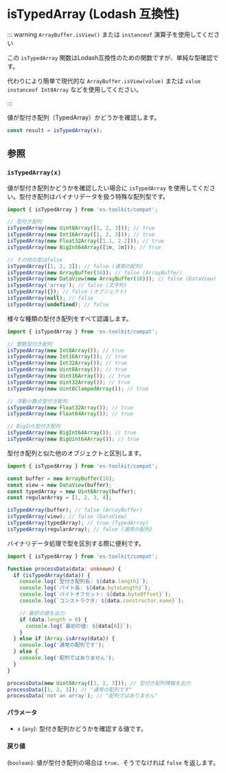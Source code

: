 # isTypedArray (Lodash 互換性)

::: warning `ArrayBuffer.isView()` または `instanceof` 演算子を使用してください

この `isTypedArray` 関数はLodash互換性のための関数ですが、単純な型確認です。

代わりにより簡単で現代的な `ArrayBuffer.isView(value)` または `value instanceof Int8Array` などを使用してください。

:::

値が型付き配列（TypedArray）かどうかを確認します。

```typescript
const result = isTypedArray(x);
```

## 参照

### `isTypedArray(x)`

値が型付き配列かどうかを確認したい場合に `isTypedArray` を使用してください。型付き配列はバイナリデータを扱う特殊な配列型です。

```typescript
import { isTypedArray } from 'es-toolkit/compat';

// 型付き配列
isTypedArray(new Uint8Array([1, 2, 3])); // true
isTypedArray(new Int16Array([1, 2, 3])); // true
isTypedArray(new Float32Array([1.1, 2.2])); // true
isTypedArray(new BigInt64Array([1n, 2n])); // true

// その他の型はfalse
isTypedArray([1, 2, 3]); // false (通常の配列)
isTypedArray(new ArrayBuffer(16)); // false (ArrayBuffer)
isTypedArray(new DataView(new ArrayBuffer(16))); // false (DataView)
isTypedArray('array'); // false (文字列)
isTypedArray({}); // false (オブジェクト)
isTypedArray(null); // false
isTypedArray(undefined); // false
```

様々な種類の型付き配列をすべて認識します。

```typescript
import { isTypedArray } from 'es-toolkit/compat';

// 整数型付き配列
isTypedArray(new Int8Array()); // true
isTypedArray(new Int16Array()); // true
isTypedArray(new Int32Array()); // true
isTypedArray(new Uint8Array()); // true
isTypedArray(new Uint16Array()); // true
isTypedArray(new Uint32Array()); // true
isTypedArray(new Uint8ClampedArray()); // true

// 浮動小数点型付き配列
isTypedArray(new Float32Array()); // true
isTypedArray(new Float64Array()); // true

// BigInt型付き配列
isTypedArray(new BigInt64Array()); // true
isTypedArray(new BigUint64Array()); // true
```

型付き配列と似た他のオブジェクトと区別します。

```typescript
import { isTypedArray } from 'es-toolkit/compat';

const buffer = new ArrayBuffer(16);
const view = new DataView(buffer);
const typedArray = new Uint8Array(buffer);
const regularArray = [1, 2, 3, 4];

isTypedArray(buffer); // false (ArrayBuffer)
isTypedArray(view); // false (DataView)
isTypedArray(typedArray); // true (TypedArray)
isTypedArray(regularArray); // false (通常の配列)
```

バイナリデータ処理で型を区別する際に便利です。

```typescript
import { isTypedArray } from 'es-toolkit/compat';

function processData(data: unknown) {
  if (isTypedArray(data)) {
    console.log(`型付き配列長: ${data.length}`);
    console.log(`バイト長: ${data.byteLength}`);
    console.log(`バイトオフセット: ${data.byteOffset}`);
    console.log(`コンストラクタ: ${data.constructor.name}`);

    // 最初の値を出力
    if (data.length > 0) {
      console.log(`最初の値: ${data[0]}`);
    }
  } else if (Array.isArray(data)) {
    console.log('通常の配列です');
  } else {
    console.log('配列ではありません');
  }
}

processData(new Uint8Array([1, 2, 3])); // 型付き配列情報を出力
processData([1, 2, 3]); // "通常の配列です"
processData('not an array'); // "配列ではありません"
```

#### パラメータ

- `x` (`any`): 型付き配列かどうかを確認する値です。

#### 戻り値

(`boolean`): 値が型付き配列の場合は `true`、そうでなければ `false` を返します。

